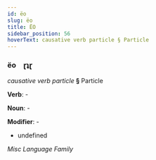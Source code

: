 ```yaml
---
id: ëo
slug: ëo
title: ËO
sidebar_position: 56
hoverText: causative verb particle § Particle
---
```


### ëo&emsp;<span kind="abugida">ɽʇɽ</span>

*causative verb particle* **§** Particle

**Verb**: -

**Noun**: -

**Modifier**: -

- undefined

*Misc Language Family*